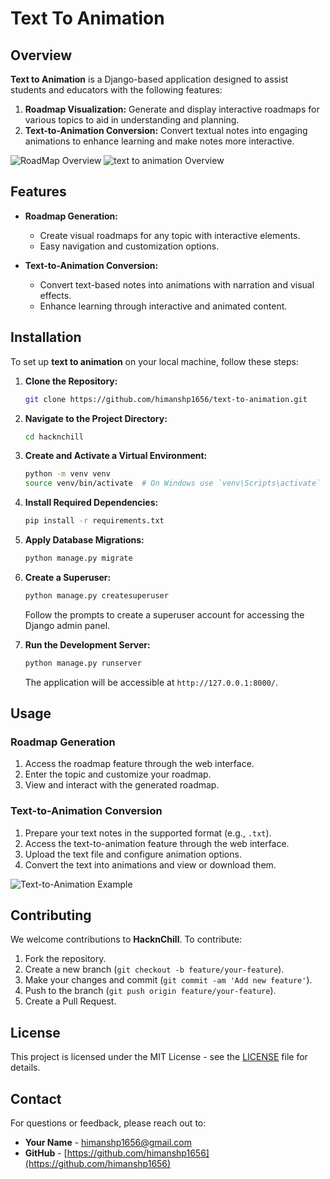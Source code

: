 # Text To Animation

## Overview

**Text to Animation** is a Django-based application designed to assist students and educators with the following features:

1. **Roadmap Visualization:** Generate and display interactive roadmaps for various topics to aid in understanding and planning.
2. **Text-to-Animation Conversion:** Convert textual notes into engaging animations to enhance learning and make notes more interactive.

![RoadMap Overview](https://github.com/himanshp1656/text-to-animation/tree/main/blob/main/images/roadmap.png)
![text to animation  Overview](https://github.com/himanshp1656/text-to-animation/tree/main/blob/main/videos)

## Features

- **Roadmap Generation:**
  - Create visual roadmaps for any topic with interactive elements.
  - Easy navigation and customization options.

- **Text-to-Animation Conversion:**
  - Convert text-based notes into animations with narration and visual effects.
  - Enhance learning through interactive and animated content.

## Installation

To set up **text to animation** on your local machine, follow these steps:

1. **Clone the Repository:**

    ```bash
    git clone https://github.com/himanshp1656/text-to-animation.git
    ```

2. **Navigate to the Project Directory:**

    ```bash
    cd hacknchill
    ```

3. **Create and Activate a Virtual Environment:**

    ```bash
    python -m venv venv
    source venv/bin/activate  # On Windows use `venv\Scripts\activate`
    ```

4. **Install Required Dependencies:**

    ```bash
    pip install -r requirements.txt
    ```

5. **Apply Database Migrations:**

    ```bash
    python manage.py migrate
    ```

6. **Create a Superuser:**

    ```bash
    python manage.py createsuperuser
    ```

    Follow the prompts to create a superuser account for accessing the Django admin panel.

7. **Run the Development Server:**

    ```bash
    python manage.py runserver
    ```

    The application will be accessible at `http://127.0.0.1:8000/`.

## Usage

### Roadmap Generation

1. Access the roadmap feature through the web interface.
2. Enter the topic and customize your roadmap.
3. View and interact with the generated roadmap.

### Text-to-Animation Conversion

1. Prepare your text notes in the supported format (e.g., `.txt`).
2. Access the text-to-animation feature through the web interface.
3. Upload the text file and configure animation options.
4. Convert the text into animations and view or download them.

![Text-to-Animation Example](https://github.com/himanshp1656/text-to-animation/tree/main/blob/main/videos)

## Contributing

We welcome contributions to **HacknChill**. To contribute:

1. Fork the repository.
2. Create a new branch (`git checkout -b feature/your-feature`).
3. Make your changes and commit (`git commit -am 'Add new feature'`).
4. Push to the branch (`git push origin feature/your-feature`).
5. Create a Pull Request.

## License

This project is licensed under the MIT License - see the [LICENSE](LICENSE) file for details.

## Contact

For questions or feedback, please reach out to:

- **Your Name** - [himanshp1656@gmail.com](mailto:himanshp1656@gmail.com)
- **GitHub** - [https://github.com/himanshp1656](https://github.com/himanshp1656)

